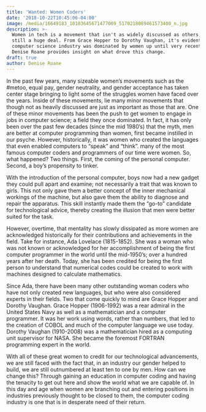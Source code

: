 ```yaml
---
title: 'Wanted: Women Coders'
date: '2018-10-22T10:45:06-04:00'
image: /media/16649183_10103645671477009_5170218089461573400_n.jpg
description: >-
  Women in tech is a movement that isn't as widely discussed as others, but it's
  still a huge deal. From Grace Hopper to Dorothy Vaughan, it's evident that the
  computer science industry was dominated by women up until very recently.
  Denise Roane provides insight on what drove this change.
draft: true
author: Denise Roane
---
```

In the past few years, many sizeable women’s movements such as the #metoo, equal pay, gender neutrality, and gender acceptance has taken center stage bringing to light some of the struggles women have faced over the years. Inside of these movements, lie many minor movements that though not as heavily discussed are just as important as those that are. One of these minor movements has been the push to get women to engage in jobs in computer science; a field they once dominated. In fact, it has only been over the past few decades (since the mid 1980’s) that the myth, men are better at computer programming than women, first became instilled in our psyche. However, historically, it was women who created the languages that even enabled computers to “speak” and “think”. many of the most famous computer coders and programmers of our time were women. So, what happened? Two things. First, the coming of the personal computer. Second, a boy’s propensity to tinker.

With the introduction of the personal computer, boys now had a new gadget they could pull apart and examine; not necessarily a trait that was known to girls. This not only gave them a better concept of the inner mechanical workings of the machine, but also gave them the ability to diagnose and repair the apparatus. This skill instantly made them the “go-to” candidate for technological advice, thereby creating the illusion that men were better suited for the task.

However, overtime, that mentality has slowly dissipated as more women are acknowledged historically for their contributions and achievements in the field. Take for instance, Ada Lovelace (1815-1852). She was a woman who was not known or acknowledged for her accomplishment of being the first computer programmer in the world until the mid-1950’s; over a hundred years after her death. Today, she has been credited for being the first person to understand that numerical codes could be created to work with machines designed to calculate mathematics.

Since Ada, there have been many other outstanding woman coders who have not only created new languages, but who were also considered experts in their fields. Two that come quickly to mind are Grace Hopper and Dorothy Vaughan. Grace Hopper (1906-1992) was a rear admiral in the United States Navy as well as a mathematician and a computer programmer. It was her work using words, rather than numbers, that led to the creation of COBOL and much of the computer language we use today. Dorothy Vaughan (1910-2008) was a mathematician hired as a computing unit supervisor for NASA. She became the foremost FORTRAN programming expert in the world.

With all of these great women to credit for our technological advancements, we are still faced with the fact that, in an industry our gender helped to build, we are still outnumbered at least ten to one by men. How can we change this? Through gaining an education in computer coding and having the tenacity to get out here and show the world what we are capable of. In this day and age when women are branching out and entering positions in industries previously thought to be closed to them, the computer coding industry is one that is in desperate need of their return.
